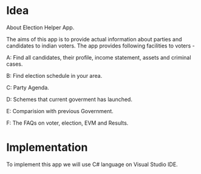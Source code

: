 # Idea
About Election Helper App. 


The aims of this app is to provide actual information about parties and candidates to indian voters. The app provides following facilities to voters -

A: Find all candidates, their profile, income statement, assets and criminal cases.

B: Find election schedule in your area.

C: Party Agenda.

D: Schemes that current goverment has launched.

E: Comparision with previous Government.

F: The FAQs on voter, election, EVM and Results.

# Implementation

To implement this app we will use C# language on Visual Studio IDE. 
